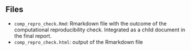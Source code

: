 ## Files

- `comp_repro_check.Rmd`: Rmarkdown file with the outcome of the computational reproducibility check. 
Integrated as a child document in the final report.
- `comp_repro_check.html`: output of the Rmarkdown file
